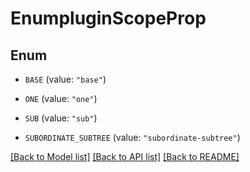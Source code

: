 # EnumpluginScopeProp

## Enum


* `BASE` (value: `"base"`)

* `ONE` (value: `"one"`)

* `SUB` (value: `"sub"`)

* `SUBORDINATE_SUBTREE` (value: `"subordinate-subtree"`)


[[Back to Model list]](../README.md#documentation-for-models) [[Back to API list]](../README.md#documentation-for-api-endpoints) [[Back to README]](../README.md)



